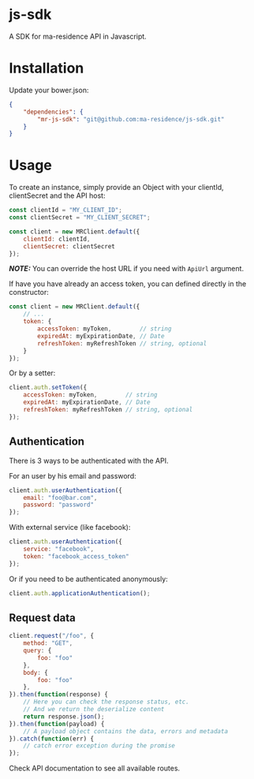 # js-sdk

A SDK for ma-residence API in Javascript.

# Installation

Update your bower.json:

```json
{
    "dependencies": {
        "mr-js-sdk": "git@github.com:ma-residence/js-sdk.git"
    }
}
```

# Usage

To create an instance, simply provide an Object with your clientId, clientSecret and the API host:

```js
const clientId = "MY_CLIENT_ID";
const clientSecret = "MY_CLIENT_SECRET";

const client = new MRClient.default({
    clientId: clientId,
    clientSecret: clientSecret
});
```

***NOTE:*** You can override the host URL if you need with `ApiUrl` argument.

If have you have already an access token, you can defined directly in the constructor:
```js
const client = new MRClient.default({
    // ...
    token: {
        accessToken: myToken,        // string
        expiredAt: myExpirationDate, // Date
        refreshToken: myRefreshToken // string, optional
    }
});
```
Or by a setter:
```js
client.auth.setToken({
    accessToken: myToken,        // string
    expiredAt: myExpirationDate, // Date
    refreshToken: myRefreshToken // string, optional
});
```

## Authentication

There is 3 ways to be authenticated with the API.

For an user by his email and password:

```js
client.auth.userAuthentication({
    email: "foo@bar.com",
    password: "password"
});
```

With external service (like facebook):

```js
client.auth.userAuthentication({
    service: "facebook",
    token: "facebook_access_token"
});
```

Or if you need to be authenticated anonymously:

```js
client.auth.applicationAuthentication();
```

## Request data

```js
client.request("/foo", {
    method: "GET",
    query: {
        foo: "foo"
    },
    body: {
        foo: "foo"
    },
}).then(function(response) {
    // Here you can check the response status, etc.
    // And we return the deserialize content
    return response.json();
}).then(function(payload) {
    // A payload object contains the data, errors and metadata    
}).catch(function(err) {
    // catch error exception during the promise
});
```

Check API documentation to see all available routes.
